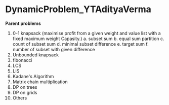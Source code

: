 # DynamicProblem_YTAdityaVerma

**Parent problems**
1. 0-1 knapsack (maximise profit from a given weight and value list with a fixed maximum weight Capasity.)
   a. subset sum
   b. equal sum partition
   c. count of subset sum
   d. minimal subset difference
   e. target sum
   f. number of subset with given difference
2. Unbounded knapsack
3. fibonacci
4. LCS
5. LIS
6. Kadane's Algorithm
7. Matrix chain multiplication
8. DP on trees
9. DP on grids
10. Others
